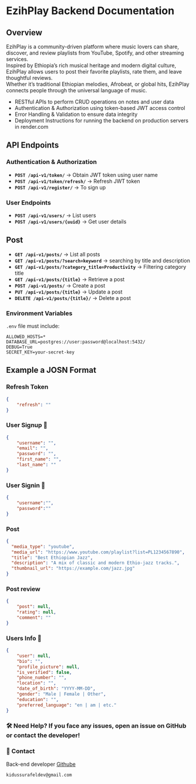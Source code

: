 # EzihPlay Backend Documentation

## Overview
EzihPlay is a community-driven platform where music lovers can share, discover, and review playlists from YouTube, Spotify, and other streaming services.  
Inspired by Ethiopia’s rich musical heritage and modern digital culture, EzihPlay allows users to post their favorite playlists, rate them, and leave thoughtful reviews.  
Whether it’s traditional Ethiopian melodies, Afrobeat, or global hits, EzihPlay connects people through the universal language of music.



* RESTful APIs to perform CRUD operations on notes and user data
* Authentication & Authorization using token-based JWT access control
* Error Handling & Validation to ensure data integrity
* Deployment Instructions for running the backend on production servers in render.com

## API Endpoints

### Authentication & Authorization

* **`POST /api-v1/token/`** → Obtain JWT token using user name
* **`POST /api-v1/token/refresh/`** → Refresh JWT token
* **`POST /api-v1/register/`** → To sign up

### User Endpoints

* **`POST /api-v1/users/`** → List users
* **`POST /api-v1/users/{uuid}`** → Get user details


## Post
* **`GET /api-v1/posts/`** → List all  posts
* **`GET /api-v1/posts/?search=keyword`** → searching by title and description
* **`GET /api-v1/posts/?category_title=Productivity`** → Filtering  category title
* **`GET /api-v1/posts/{title}`** → Retrieve a post
* **`POST /api-v1/posts/`** → Create a post
* **`PUT /api-v1/posts/{title}`** → Update a post
* **`DELETE /api-v1/posts/{title}/`** → Delete a post


### Environment Variables

`.env` file must include:

  ```env
  ALLOWED_HOSTS=*
  DATABASE_URL=postgres://user:password@localhost:5432/
  DEBUG=True
  SECRET_KEY=your-secret-key
  ```
## Example a JOSN Format

### Refresh Token

```json
{
    "refresh": ""
}
```

### User Signup 👤

```json
{
    "username": "",
    "email": "",
    "password": "",
    "first_name": "",
    "last_name": ""
}
```
### User Signin  👤

```json
{
    "username":"",
    "password":""
}

```
### Post 
```json
{
  "media_type": "youtube",
  "media_url": "https://www.youtube.com/playlist?list=PL1234567890",
  "title": "Best Ethiopian Jazz",
  "description": "A mix of classic and modern Ethio-jazz tracks.",
  "thumbnail_url": "https://example.com/jazz.jpg"
}

```
### Post review 

```json
{
    "post": null,
    "rating": null,
    "comment": ""
}
```

### Users Info 👤

```json
{
    "user": null,
    "bio": "",
    "profile_picture": null,
    "is_verified": false,
    "phone_number": "",
    "location": "",
    "date_of_birth": "YYYY-MM-DD",
    "gender": "Male | Female | Other",
    "education": "",
    "preferred_language": "en | am | etc."
}

```


### 🛠 Need Help? If you face any issues, open an issue on GitHub or contact the developer!

### 📧 Contact
Back-end developer [Githube]("https://github.com/Kidus-fu/")
```
kidussurafeldev@gmail.com
```
